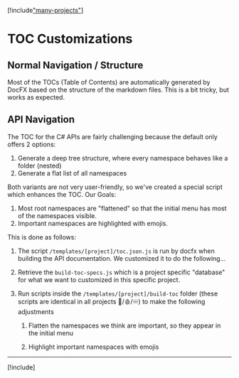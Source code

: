﻿---
uid: Abyss.Contribute.Docs.Implementation.TocCustomizations
---

[!include["many-projects"](../_docs-for-many-projects.md)]

# TOC Customizations

## Normal Navigation / Structure

Most of the TOCs (Table of Contents) are automatically generated by DocFX based on the structure of the markdown files.
This is a bit tricky, but works as expected.

## API Navigation

The TOC for the C# APIs are fairly challenging because the default only offers 2 options:

1. Generate a deep tree structure, where every namespace behaves like a folder (nested)
1. Generate a flat list of all namespaces

Both variants are not very user-friendly, so we've created a special script which enhances the TOC. Our Goals:

1. Most root namespaces are "flattened" so that the initial menu has most of the namespaces visible.
1. Important namespaces are highlighted with emojis.

This is done as follows:

1. The script `/templates/[project]/toc.json.js` is run by docfx when building the API documentation. We customized it to do the following...

1. Retrieve the `build-toc-specs.js` which is a project specific "database" for what we want to customized in this specific project.

1. Run scripts inside the `/templates/[project]/build-toc` folder (these scripts are identical in all projects 🌴/🩸/♾️) to make the following adjustments

    1. Flatten the namespaces we think are important, so they appear in the initial menu

    1. Highlight important namespaces with emojis


---

[!include[](~/shared/authors/iJungleboy/_main-author.md)]
